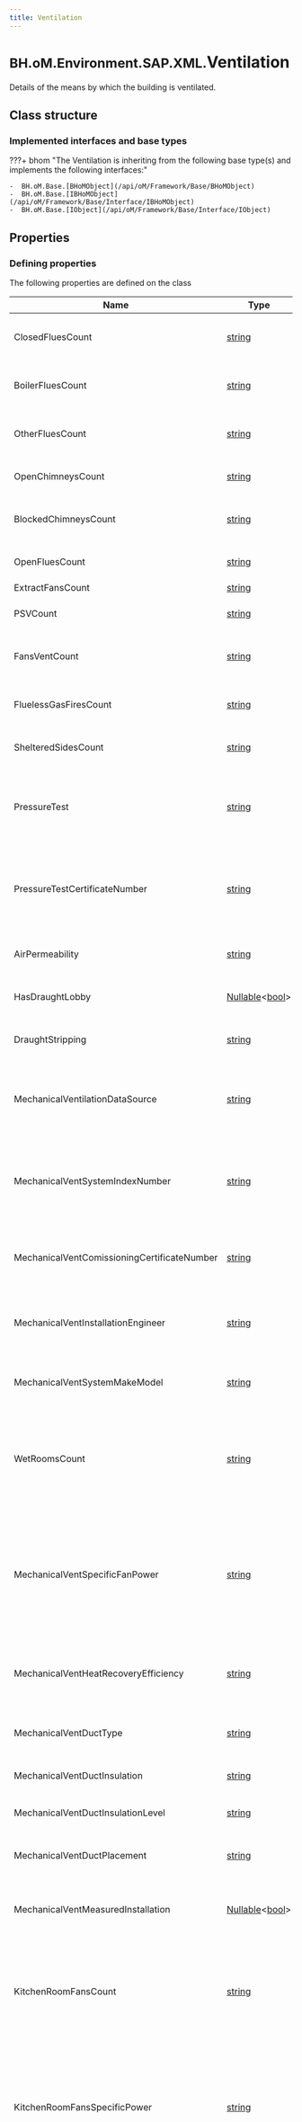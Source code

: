 ```yaml
---
title: Ventilation
---
```


# <small>BH.oM.Environment.SAP.XML.</small>**Ventilation**

Details of the means by which the building is ventilated.

## Class structure

### Implemented interfaces and base types

???+ bhom "The Ventilation is inheriting from the following base type(s) and implements the following interfaces:"

    -  BH.oM.Base.[BHoMObject](/api/oM/Framework/Base/BHoMObject)
    -  BH.oM.Base.[IBHoMObject](/api/oM/Framework/Base/Interface/IBHoMObject)
    -  BH.oM.Base.[IObject](/api/oM/Framework/Base/Interface/IObject)


## Properties



### Defining properties

The following properties are defined on the class

| Name             | Type             | Description      | Quantity         |
|------------------|------------------|------------------|------------------|
| ClosedFluesCount | [string](https://learn.microsoft.com/en-us/dotnet/api/System.String?view=netstandard-2.0) | The number of Closed Flues or chimneys in the Property. | - |
| BoilerFluesCount | [string](https://learn.microsoft.com/en-us/dotnet/api/System.String?view=netstandard-2.0) | The number of Boiler Flues or chimneys in the Property. | - |
| OtherFluesCount | [string](https://learn.microsoft.com/en-us/dotnet/api/System.String?view=netstandard-2.0) | The number of Other Flues or chimneys in the Property. | - |
| OpenChimneysCount | [string](https://learn.microsoft.com/en-us/dotnet/api/System.String?view=netstandard-2.0) | The number of Open Chimneys in the Property. | - |
| BlockedChimneysCount | [string](https://learn.microsoft.com/en-us/dotnet/api/System.String?view=netstandard-2.0) | The number of Blocked Chimneys in the Property. | - |
| OpenFluesCount | [string](https://learn.microsoft.com/en-us/dotnet/api/System.String?view=netstandard-2.0) | The number of Open Flues in the Property. | - |
| ExtractFansCount | [string](https://learn.microsoft.com/en-us/dotnet/api/System.String?view=netstandard-2.0) | . | - |
| PSVCount | [string](https://learn.microsoft.com/en-us/dotnet/api/System.String?view=netstandard-2.0) | The number of passive stack vents. | - |
| FansVentCount | [string](https://learn.microsoft.com/en-us/dotnet/api/System.String?view=netstandard-2.0) | Do not use, for backwards compatibility only. | - |
| FluelessGasFiresCount | [string](https://learn.microsoft.com/en-us/dotnet/api/System.String?view=netstandard-2.0) | The number of flueless gas fires in the Property. | - |
| ShelteredSidesCount | [string](https://learn.microsoft.com/en-us/dotnet/api/System.String?view=netstandard-2.0) | The number of sheltered sides in the Property. | - |
| PressureTest | [string](https://learn.microsoft.com/en-us/dotnet/api/System.String?view=netstandard-2.0) | Whether there has been a pressure test, or whether an assumed value is used for the air permeability. | - |
| PressureTestCertificateNumber | [string](https://learn.microsoft.com/en-us/dotnet/api/System.String?view=netstandard-2.0) | Whether there has been a pressure test, or whether an assumed value is used for the air permeability. | - |
| AirPermeability | [string](https://learn.microsoft.com/en-us/dotnet/api/System.String?view=netstandard-2.0) | Air permeability; only if pressure test (yes or assumed). | - |
| HasDraughtLobby | [Nullable](https://learn.microsoft.com/en-us/dotnet/api/System.Nullable-1?view=netstandard-2.0)&lt;[bool](https://learn.microsoft.com/en-us/dotnet/api/System.Boolean?view=netstandard-2.0)&gt; | Is there a draft lobby?  Only if no pressure test. | - |
| DraughtStripping | [string](https://learn.microsoft.com/en-us/dotnet/api/System.String?view=netstandard-2.0) | Draughtstripping percentage; only if no pressure test. | - |
| MechanicalVentilationDataSource | [string](https://learn.microsoft.com/en-us/dotnet/api/System.String?view=netstandard-2.0) | Source of mechanical ventilation data; only if mechanical ventilation. | - |
| MechanicalVentSystemIndexNumber | [string](https://learn.microsoft.com/en-us/dotnet/api/System.String?view=netstandard-2.0) | Mechanical vent system index number; if mechanical vent data from database (MEV c, MEV dc, MV, MVHR). | - |
| MechanicalVentComissioningCertificateNumber | [string](https://learn.microsoft.com/en-us/dotnet/api/System.String?view=netstandard-2.0) | Mechanical ventilation Commissioning certificate number. | - |
| MechanicalVentInstallationEngineer | [string](https://learn.microsoft.com/en-us/dotnet/api/System.String?view=netstandard-2.0) | Mechanical ventilation installation engineer registration reference. | - |
| MechanicalVentSystemMakeModel | [string](https://learn.microsoft.com/en-us/dotnet/api/System.String?view=netstandard-2.0) | Mechanical ventilation system make and model. | - |
| WetRoomsCount | [string](https://learn.microsoft.com/en-us/dotnet/api/System.String?view=netstandard-2.0) | Number of wet rooms, including the kitchen; if mech vent data from manufacturer declaration or database (MEV c, MV, MVHR). | - |
| MechanicalVentSpecificFanPower | [string](https://learn.microsoft.com/en-us/dotnet/api/System.String?view=netstandard-2.0) | MEV dc, specific fan power of fans in room, kitchen, in watts per (litres per second); if mechanical vent data from manufacturer declaration (MEV dc). | - |
| MechanicalVentHeatRecoveryEfficiency | [string](https://learn.microsoft.com/en-us/dotnet/api/System.String?view=netstandard-2.0) | Mechanical vent heat recovery efficiency percentage; if mechanical vent (MVHR). | - |
| MechanicalVentDuctType | [string](https://learn.microsoft.com/en-us/dotnet/api/System.String?view=netstandard-2.0) | Mechanical vent duct type; if MEV c, MV or MVHR. | - |
| MechanicalVentDuctInsulation | [string](https://learn.microsoft.com/en-us/dotnet/api/System.String?view=netstandard-2.0) | Mechanical vent duct insulation; if MVHR. | - |
| MechanicalVentDuctInsulationLevel | [string](https://learn.microsoft.com/en-us/dotnet/api/System.String?view=netstandard-2.0) | Mechanical vent duct insulation; if MVHR. | - |
| MechanicalVentDuctPlacement | [string](https://learn.microsoft.com/en-us/dotnet/api/System.String?view=netstandard-2.0) | Mechanical ventilation duct insulation; if MVHR. | - |
| MechanicalVentMeasuredInstallation | [Nullable](https://learn.microsoft.com/en-us/dotnet/api/System.Nullable-1?view=netstandard-2.0)&lt;[bool](https://learn.microsoft.com/en-us/dotnet/api/System.Boolean?view=netstandard-2.0)&gt; | Mechanical ventilation SPF measured in situ; if MVHR or balanced. | - |
| KitchenRoomFansCount | [string](https://learn.microsoft.com/en-us/dotnet/api/System.String?view=netstandard-2.0) | MEV dc, number of fans in room, kitchen; if mechanical vent data from database or manufacturer declaration (MEV dc). | - |
| KitchenRoomFansSpecificPower | [string](https://learn.microsoft.com/en-us/dotnet/api/System.String?view=netstandard-2.0) | MEV dc, specific fan power of fans in room, kitchen, in watts per (litres per second); if mechanical vent data from manufacturer declaration (MEV dc). | - |
| NonKitchenRoomFansCount | [string](https://learn.microsoft.com/en-us/dotnet/api/System.String?view=netstandard-2.0) | MEV dc, number of fans in room, rooms other than kitchen; if mechanical vent data from database or manufacturer declaration (MEV dc). | - |
| NonKitchenRoomFansSpecificPower | [string](https://learn.microsoft.com/en-us/dotnet/api/System.String?view=netstandard-2.0) | MEV dc, specific fan power of fans in room, rooms other than kitchen, in watts per (litres per second); if mechanical vent data from manufacturer declaration (MEV dc). | - |
| KitchenDuctFansCount | [string](https://learn.microsoft.com/en-us/dotnet/api/System.String?view=netstandard-2.0) | MEV dc, number of fans via duct, kitchen; if mechanical vent data from database or manufacturer declaration (MEV dc). | - |
| KitchenDuctFansSpecificPower | [string](https://learn.microsoft.com/en-us/dotnet/api/System.String?view=netstandard-2.0) | MEV dc, specific fan power of fans via duct, kitchen, in watts per (litres per second); if mechanical vent data from manufacturer declaration (MEV dc). | - |
| NonKitchenDuctFansCount | [string](https://learn.microsoft.com/en-us/dotnet/api/System.String?view=netstandard-2.0) | MEV dc, number of fans via duct, rooms other than kitchen; if mechanical vent data from database or manufacturer declaration (MEV dc). | - |
| NonKitchenDuctFansSpecificPower | [string](https://learn.microsoft.com/en-us/dotnet/api/System.String?view=netstandard-2.0) | MEV dc, specific fan power of fans via duct, rooms other than kitchen, in watts per (litres per second); if mechanical vent data from manufacturer declaration (MEV dc). | - |
| KitchenWallFansCount | [string](https://learn.microsoft.com/en-us/dotnet/api/System.String?view=netstandard-2.0) | MEV dc, number of fans through wall, kitchen; if mechanical vent data from database or manufacturer declaration (MEV dc). | - |
| KitchenWallFansSpecificPower | [string](https://learn.microsoft.com/en-us/dotnet/api/System.String?view=netstandard-2.0) | MEV dc, specific fan power of fans through wall, kitchen, in watts per (litres per second); if mechanical vent data from manufacturer declaration (MEV dc). | - |
| NonKitchenWallFansCount | [string](https://learn.microsoft.com/en-us/dotnet/api/System.String?view=netstandard-2.0) | MEV dc, number of fans through wall, rooms other than kitchen; if mechanical vent data from database or manufacturer declaration (MEV dc). | - |
| NonKitchenWallFansSpecificPower | [string](https://learn.microsoft.com/en-us/dotnet/api/System.String?view=netstandard-2.0) | MEV dc, specific fan power of fans through wall, rooms other than kitchen, in watts per (litres per second); if mechanical vent data from manufacturer declaration (MEV dc). | - |
| IsMechanicalVentApprovedInstallerScheme | [Nullable](https://learn.microsoft.com/en-us/dotnet/api/System.Nullable-1?view=netstandard-2.0)&lt;[bool](https://learn.microsoft.com/en-us/dotnet/api/System.Boolean?view=netstandard-2.0)&gt; | . | - |
| MechanicalVentDuctsIndexNumber | [string](https://learn.microsoft.com/en-us/dotnet/api/System.String?view=netstandard-2.0) | Mechanical vent ducts index number; if applicable. | - |
| VentilationType | [string](https://learn.microsoft.com/en-us/dotnet/api/System.String?view=netstandard-2.0) | The type of ventilation. | - |
| GroundFloorType | [string](https://learn.microsoft.com/en-us/dotnet/api/System.String?view=netstandard-2.0) | The type of ground floor; only if no pressure test. | - |
| WallType | [string](https://learn.microsoft.com/en-us/dotnet/api/System.String?view=netstandard-2.0) | The construction of the walls; only if no pressure test. | - |


### Inherited properties
The following properties are inherited from the base class of the object

| Name             | Type             | Description      | Quantity         |
|------------------|------------------|------------------|------------------|
| BHoM_Guid | [Guid](https://learn.microsoft.com/en-us/dotnet/api/System.Guid?view=netstandard-2.0) | - | - |
| Name | [string](https://learn.microsoft.com/en-us/dotnet/api/System.String?view=netstandard-2.0) | - | - |
| Fragments | [FragmentSet](/api/oM/Framework/Base/FragmentSet) | - | - |
| Tags | [HashSet](https://learn.microsoft.com/en-us/dotnet/api/System.Collections.Generic.HashSet-1?view=netstandard-2.0)&lt;[string](https://learn.microsoft.com/en-us/dotnet/api/System.String?view=netstandard-2.0)&gt; | - | - |
| CustomData | [Dictionary](https://learn.microsoft.com/en-us/dotnet/api/System.Collections.Generic.Dictionary-2?view=netstandard-2.0)&lt;[string](https://learn.microsoft.com/en-us/dotnet/api/System.String?view=netstandard-2.0), [object](https://learn.microsoft.com/en-us/dotnet/api/System.Object?view=netstandard-2.0)&gt; | - | - |


## Code and Schema

### C# implementation

``` C# title="C#"
public class Ventilation : BH.oM.Base.BHoMObject, BH.oM.Base.IBHoMObject, BH.oM.Base.IObject
```

Assembly: SAP_oM.dll

The class is defined in C#. The class definition is available on github:

- [Ventilation.cs](https://github.com/BHoM/SAP_Toolkit/blob/develop/SAP_oM/XML\Ventilation.cs)

All history and changes of the class can be found by inspection the history.
### JSON Schema implementation

The object is defined as a JSON schema. To reference the schema in a validator like [this](https://www.jsonschemavalidator.net/) to validate a Json instance, please use the lines below:

``` { .json .copy .select } title="JSON Schema"
{
 "$ref" : https://raw.githubusercontent.com/BHoM/BHoM_JSONSchema/develop/SAP_oM/SAP/XML/Ventilation.json}
```

The JSON Schema is available on github here:

- [Ventilation.json](https://github.com/BHoM/BHoM_JSONSchema/blob/develop/SAP_oM/SAP/XML/Ventilation.json)
